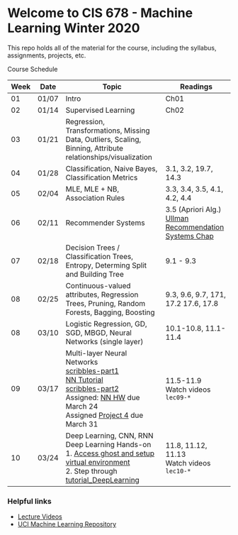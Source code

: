 # Welcome to CIS 678 - Machine Learning Winter 2020

This repo holds all of the material for the course, including
the syllabus, assignments, projects, etc.

Course Schedule

| Week | Date  | Topic | Readings |
| ---- | ----- | ----- | -------- |
|  01  | 01/07 | Intro                            | Ch01 |
|  02  | 01/14 | Supervised Learning              | Ch02 |
|  03  | 01/21 | Regression, Transformations, Missing Data, Outliers, Scaling, Binning, Attribute relationships/visualization | | 
|  04  | 01/28 | Classification, Naive Bayes, Classification Metrics | 3.1, 3.2, 19.7, 14.3 |
|  05  | 02/04 | MLE, MLE + NB, Association Rules | 3.3, 3.4, 3.5, 4.1, 4.2, 4.4 |
|  06  | 02/11 | Recommender Systems | 3.5 (Apriori Alg.) [Ullman Recommendation Systems Chap](http://infolab.stanford.edu/~ullman/mmds/ch9.pdf) |
|  07  | 02/18 | Decision Trees / Classification Trees, Entropy, Determing Split and Building Tree | 9.1 - 9.3 |
|  08  | 02/25 | Continuous-valued attributes, Regression Trees, Pruning, Random Forests, Bagging, Boosting | 9.3, 9.6, 9.7, 171, 17.2 17.6, 17.8 |
|  08  | 03/10 | Logistic Regression, GD, SGD, MBGD, Neural Networks (single layer) | 10.1-10.8, 11.1-11.4 |
|  09  | 03/17 | Multi-layer Neural Networks <br> [scribbles-part1](scribbles/lec09-a.pdf) <br> [NN Tutorial](misc/tutorial_NeuralNetwork.pdf) <br> [scribbles-part2](scribbles/lec09-c.pdf) <br> Assigned: [NN HW](hw-nn.pdf) due March 24 <br> Assigned [Project 4](project4/project4.pdf) due March 31 | 11.5-11.9 <br> Watch videos `lec09-*` |
|  10  | 03/24 | Deep Learning, CNN, RNN <br> Deep Learning Hands-on <br> 1. [Access ghost and setup virtual environment](misc/deep-learning/DL_Config_VE.html) <br> 2. Step through [tutorial_DeepLearning](misc/deep-learning/tutorial_DeepLearning.html) | 11.8, 11.12, 11.13 <br> Watch videos `lec10-*` |


### Helpful links

* [Lecture Videos](https://gvsu5-my.sharepoint.com/:f:/g/personal/carrieer_gvsu_edu/Ep6PnjOoJmxJkynQ4OIaL3UB2jHbS4ZC9iUS2xRi3MV_ZQ?e=kgrqUl)
* [UCI Machine Learning Repository](https://archive.ics.uci.edu/ml/index.php)
